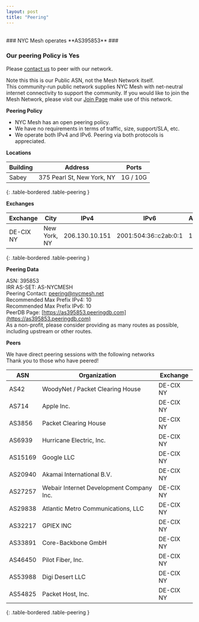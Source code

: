 ```yaml
---
layout: post
title: "Peering"
---
```

<br>
### NYC Mesh operates **AS395853** ### 

### Our peering Policy is **Yes** ###

Please [contact us](mailto:peering@nycmesh.net) to peer with our network.  

Note this this is our Public ASN, not the Mesh Network itself.  
This community-run public network supplies NYC Mesh with net-neutral internet connectivity to support the community. If you would like to join the Mesh Network, please visit our [Join Page](/join) make use of this network. 

**Peering Policy**

* NYC Mesh has an open peering policy.  
* We have no requirements in terms of traffic, size, support/SLA, etc.   
* We operate both IPv4 and IPv6. Peering via both protocols is appreciated.  

**Locations**

| Building    | Address                     | Ports   |
|-------------|-----------------------------|---------|
| Sabey       | 375 Pearl St, New York, NY | 1G / 10G |
{: .table-bordered .table-peering }


**Exchanges**

| Exchange    | City       | IPv4           | IPv6                  | ASNs | Routes | Speed |
|-------------|------------|----------------|-----------------------|------|--------|-------|
| DE-CIX NY | New York, NY | 206.130.10.151 | 2001:504:36::c2ab:0:1 | 105  | ~122K  | 1G    |
{: .table-bordered .table-peering }

**Peering Data**

ASN: 395853  
IRR AS-SET: AS-NYCMESH  
Peering Contact: peering@nycmesh.net  
Recommended Max Prefix IPv4: 10  
Recommended Max Prefix IPv6: 10  
PeerDB Page: [https://as395853.peeringdb.com](https://as395853.peeringdb.com)   
As a non-profit, please consider providing as many routes as possible, including upstream or other routes.  

**Peers**

We have direct peering sessions with the following networks  
Thank you to those who have peered!  

| ASN      | Organization         | Exchange  | 
|----------|----------------------|-----------|
| AS42 | WoodyNet / Packet Clearing House | DE-CIX NY |
| AS714 | Apple Inc. | DE-CIX NY |
| AS3856 | Packet Clearing House | DE-CIX NY |
| AS6939 | Hurricane Electric, Inc. | DE-CIX NY |
| AS15169 | Google LLC | DE-CIX NY |
| AS20940 | Akamai International B.V. | DE-CIX NY |
| AS27257 | Webair Internet Development Company Inc. | DE-CIX NY |
| AS29838 | Atlantic Metro Communications, LLC | DE-CIX NY |
| AS32217 | GPIEX INC | DE-CIX NY |
| AS33891 | Core-Backbone GmbH | DE-CIX NY |
| AS46450 | Pilot Fiber, Inc. | DE-CIX NY |
| AS53988 | Digi Desert LLC | DE-CIX NY |
| AS54825 | Packet Host, Inc. | DE-CIX NY |
{: .table-bordered .table-peering }

